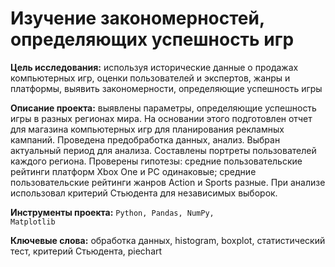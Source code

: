 
# Изучение закономерностей, определяющих успешность игр

__Цель исследования:__ используя исторические данные о продажах компьютерных игр, оценки пользователей и экспертов, жанры и платформы, выявить закономерности, определяющие успешность игры 

__Описание проекта:__ выявлены параметры, определяющие успешность игры в разных регионах мира. На основании этого подготовлен отчет для магазина компьютерных игр для планирования рекламных кампаний. Проведена предобработка данных, анализ. Выбран актуальный период для анализа. Составлены портреты пользователей каждого региона. Проверены гипотезы: средние пользовательские рейтинги платформ Xbox One и PC одинаковые; средние пользовательские рейтинги жанров Action и Sports разные. При анализе использовал критерий Стьюдента для независимых выборок.

__Инструменты проекта:__ <code>Python, Pandas, NumPy, Matplotlib</code>

__Ключевые слова:__  обработка данных, histogram, boxplot, статистический тест, критерий Стьюдента, piechart